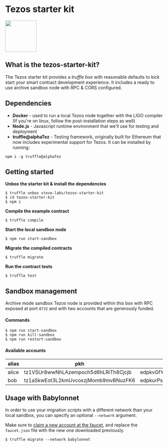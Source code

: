 # Tezos starter kit
<img src="https://stove-labs.com/logo_transparent.png" width="100px"/>

## What is the tezos-starter-kit?

The Tezos starter kit provides a *truffle box* with reasonable defaults to kick start your smart contract development experience. It includes a ready to use archive sandbox node with RPC & CORS configured.

## Dependencies

- **Docker** - used to run a local Tezos node together with the LIGO compiler (If you're on linux, follow the post-installation steps as well)
- **Node.js** - Javascript runtime environment that we'll use for testing and deployment
- **truffle@alphaTez** - Testing framework, originally built for Ethereum that now includes experimental support for Tezos. It can be installed by running:
```
npm i -g truffle@alphaTez
```

## Getting started

**Unbox the starter kit & install the dependencies**
```shell
$ truffle unbox stove-labs/tezos-starter-kit
$ cd tezos-starter-kit
$ npm i
```

**Compile the example contract**
```shell
$ truffle compile
```

**Start the local sandbox node**
```shell
$ npm run start-sandbox
```

**Migrate the compiled contracts**
```shell
$ truffle migrate
```

**Run the contract tests**
```shell
$ truffle test
```

## Sandbox management

Archive mode sandbox Tezos node is provided within this box with RPC exposed at port `8732` and with two accounts that are generously funded.

#### Commands

```shell
$ npm run start-sandbox
$ npm run kill-sandbox
$ npm run restart-sandbox
```

#### Available accounts
|alias  |pkh  |pk  |sk   |
|---|---|---|---|
|alice   |tz1VSUr8wwNhLAzempoch5d6hLRiTh8Cjcjb   |edpkvGfYw3LyB1UcCahKQk4rF2tvbMUk8GFiTuMjL75uGXrpvKXhjn   |tz1VSUr8wwNhLAzempoch5d6hLRiTh8Cjcjb   |
|bob   |tz1aSkwEot3L2kmUvcoxzjMomb9mvBNuzFK6   |edpkurPsQ8eUApnLUJ9ZPDvu98E8VNj4KtJa1aZr16Cr5ow5VHKnz4   |edsk3RFfvaFaxbHx8BMtEW1rKQcPtDML3LXjNqMNLCzC3wLC1bWbAt   |

## Usage with Babylonnet

In order to use your migration scripts with a different network than your local sandbox, you can specify an optional `--network` argument.

Make sure to [claim a new account at the faucet](https://faucet.tzalpha.net), and replace the `faucet.json` file with the new one downloaded previously.
```shell
$ truffle migrate --network babylonnet
```